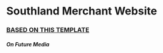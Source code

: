 # Southland Merchant Website


### <a href="https://react-landing-page-template.herokuapp.com">BASED ON THIS TEMPLATE</a> 

##### On Future Media
